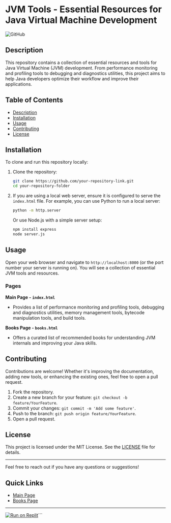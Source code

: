# JVM Tools - Essential Resources for Java Virtual Machine Development

![GitHub](https://github.githubassets.com/images/modules/logos_page/GitHub-Mark.png)

## Description

This repository contains a collection of essential resources and tools for Java Virtual Machine (JVM) development. From performance monitoring and profiling tools to debugging and diagnostics utilities, this project aims to help Java developers optimize their workflow and improve their applications.

## Table of Contents

- [Description](#description)
- [Installation](#installation)
- [Usage](#usage)
- [Contributing](#contributing)
- [License](#license)

## Installation

To clone and run this repository locally:

1. Clone the repository:
    ```bash
    git clone https://github.com/your-repository-link.git
    cd your-repository-folder
    ```

2. If you are using a local web server, ensure it is configured to serve the `index.html` file. For example, you can use Python to run a local server:
    ```bash
    python -m http.server
    ```
   Or use Node.js with a simple server setup:

    ```bash
    npm install express
    node server.js
    ```

## Usage

Open your web browser and navigate to `http://localhost:8000` (or the port number your server is running on). You will see a collection of essential JVM tools and resources.

### Pages

**Main Page - `index.html`**
- Provides a list of performance monitoring and profiling tools, debugging and diagnostics utilities, memory management tools, bytecode manipulation tools, and build tools.

**Books Page - `books.html`**
- Offers a curated list of recommended books for understanding JVM internals and improving your Java skills.

## Contributing

Contributions are welcome! Whether it's improving the documentation, adding new tools, or enhancing the existing ones, feel free to open a pull request.

1. Fork the repository.
2. Create a new branch for your feature: `git checkout -b feature/YourFeature`.
3. Commit your changes: `git commit -m 'Add some feature'`.
4. Push to the branch: `git push origin feature/YourFeature`.
5. Open a pull request.

## License

This project is licensed under the MIT License. See the [LICENSE](LICENSE) file for details.

---

Feel free to reach out if you have any questions or suggestions!

## Quick Links

- [Main Page](index.html)
- [Books Page](books.html)

---

[![Run on Replit](https://replit.com/badge/github/replit/clui)](https://replit.com/github/your-repository-link)```